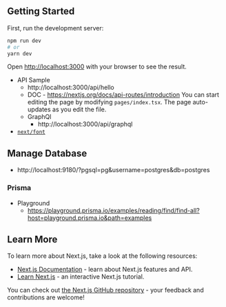 ## Getting Started

First, run the development server:

```bash
npm run dev
# or
yarn dev
```

Open [http://localhost:3000](http://localhost:3000) with your browser to see the result.

- API Sample
  - http://localhost:3000/api/hello
  - DOC - https://nextjs.org/docs/api-routes/introduction
    You can start editing the page by modifying `pages/index.tsx`. The page auto-updates as you edit the file.
  - GraphQl
    - http://localhost:3000/api/graphql
- [`next/font`](https://nextjs.org/docs/basic-features/font-optimization)

## Manage Database
- http://localhost:9180/?pgsql=pg&username=postgres&db=postgres

### Prisma
- Playground
  - https://playground.prisma.io/examples/reading/find/find-all?host=playground.prisma.io&path=examples

## Learn More

To learn more about Next.js, take a look at the following resources:

- [Next.js Documentation](https://nextjs.org/docs) - learn about Next.js features and API.
- [Learn Next.js](https://nextjs.org/learn) - an interactive Next.js tutorial.

You can check out [the Next.js GitHub repository](https://github.com/vercel/next.js/) - your feedback and contributions are welcome!
